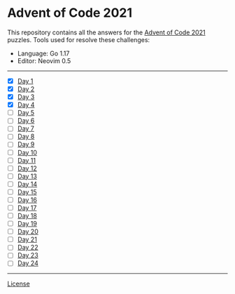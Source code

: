 # Advent of Code 2021

This repository contains all the answers for the [Advent of Code 2021](https://adventofcode.com/2021) puzzles.
Tools used for resolve these challenges:

- Language: Go 1.17
- Editor: Neovim 0.5

---

- [x] [Day 1](challenges/day-01/)
- [x] [Day 2](challenges/day-02/)
- [x] [Day 3](challenges/day-03/)
- [x] [Day 4](challenges/day-04/)
- [ ] [Day 5](challenges/day-05/)
- [ ] [Day 6](challenges/day-06/)
- [ ] [Day 7](challenges/day-07/)
- [ ] [Day 8](challenges/day-08/)
- [ ] [Day 9](challenges/day-09/)
- [ ] [Day 10](challenges/day-10)
- [ ] [Day 11](challenges/day-11)
- [ ] [Day 12](challenges/day-12)
- [ ] [Day 13](challenges/day-13)
- [ ] [Day 14](challenges/day-14)
- [ ] [Day 15](challenges/day-15)
- [ ] [Day 16](challenges/day-16)
- [ ] [Day 17](challenges/day-17)
- [ ] [Day 18](challenges/day-18)
- [ ] [Day 19](challenges/day-19)
- [ ] [Day 20](challenges/day-20)
- [ ] [Day 21](challenges/day-21)
- [ ] [Day 22](challenges/day-22)
- [ ] [Day 23](challenges/day-23)
- [ ] [Day 24](challenges/day-24)

---

[License](LICENSE)
